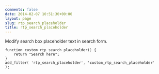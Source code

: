 ```yaml
---
comments: false
date: 2014-02-07 10:51:30+00:00
layout: page
slug: rtp_search_placeholder
title: rtp_search_placeholder
---
```


Modify search box placeholder text in search form.

    
    function custom_rtp_search_placeholder() {
        return "Search here";
    }
    add_filter( 'rtp_search_placeholder', 'custom_rtp_search_placeholder' );

